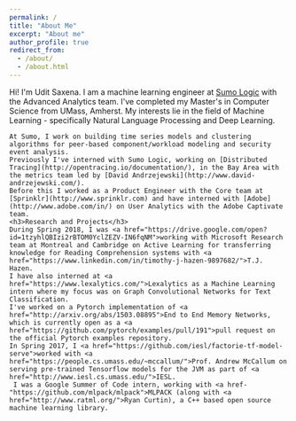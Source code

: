 ```yaml
---
permalink: /
title: "About Me"
excerpt: "About me"
author_profile: true
redirect_from: 
  - /about/
  - /about.html
---
```


 Hi! I'm Udit Saxena. I am a machine learning engineer at [Sumo Logic](https://www.sumologic.com/) with the Advanced Analytics team.
    I've completed my Master's in Computer Science from UMass, Amherst. My interests lie in the field of Machine Learning - specifically Natural Language Processing and Deep Learning.
    
    At Sumo, I work on building time series models and clustering algorithms for peer-based component/workload modeling and security event analysis. 
    Previously I've interned with Sumo Logic, working on [Distributed Tracing](http://opentracing.io/documentation/), in the Bay Area with the metrics team led by [David Andrzejewski](http://www.david-andrzejewski.com/).
    Before this I worked as a Product Engineer with the Core team at [Sprinklr](http://www.sprinklr.com) and have interned with [Adobe](http://www.adobe.com/in/) on User Analytics with the Adobe Captivate team.
    <h3>Research and Projects</h3>
    During Spring 2018, I was <a href="https://drive.google.com/open?id=1tzyhlQBIzi2rBTOM0YclZEZV-IN6fqNM">working with Microsoft Research team at Montreal and Cambridge on Active Learning for transferring knowledge for Reading Comprehension systems with <a href="https://www.linkedin.com/in/timothy-j-hazen-9897682/">T.J. Hazen. 
    I have also interned at <a href="https://www.lexalytics.com/">Lexalytics as a Machine Learning intern where my focus was on Graph Convolutional Networks for Text Classification.
    I've worked on a Pytorch implementation of <a href="http://arxiv.org/abs/1503.08895">End to End Memory Networks, which is currently open as a <a href="https://github.com/pytorch/examples/pull/191">pull request on the official Pytorch examples repository. 
    In Spring 2017, I <a href="https://github.com/iesl/factorie-tf-model-serve">worked with <a href="https://people.cs.umass.edu/~mccallum/">Prof. Andrew McCallum on serving pre-trained Tensorflow models for the JVM as part of <a href="http://www.iesl.cs.umass.edu/">IESL.
     I was a Google Summer of Code intern, working with <a href-"https://github.com/mlpack/mlpack">MLPACK (along with <a href="http://www.ratml.org/">Ryan Curtin), a C++ based open source machine learning library.
 </section>
